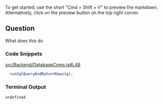 
To get started, use the short "Cmd + Shift + V" to preview the markdown. Alternatively, click on the preview button on the top right corner.

## Question 
What does this do

### Code Snippets

[src/Backend/DatabaseComs.js#L48](src/Backend/DatabaseComs.js#L48)	
````js
  runSqlQueryAndReturnRows(q);
````

### Terminal Output
````
undefined
````
	